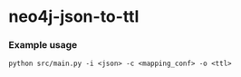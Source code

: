 # neo4j-json-to-ttl

### Example usage
```shell
python src/main.py -i <json> -c <mapping_conf> -o <ttl>
```